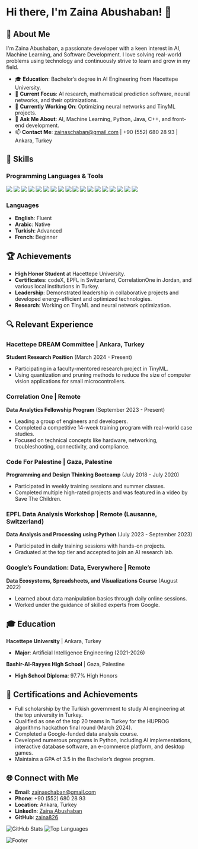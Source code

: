 # Hi there, I'm Zaina Abushaban! 👋


## 🌟 About Me

I'm Zaina Abushaban, a passionate developer with a keen interest in AI, Machine Learning, and Software Development. I love solving real-world problems using technology and continuously strive to learn and grow in my field.

- 🎓 **Education**: Bachelor’s degree in AI Engineering from Hacettepe University.
- 🌱 **Current Focus**: AI research, mathematical prediction software, neural networks, and their optimizations.
- 🔭 **Currently Working On**: Optimizing neural networks and TinyML projects.
- 💬 **Ask Me About**: AI, Machine Learning, Python, Java, C++, and front-end development.
- 📫 **Contact Me**: zainaschaban@gmail.com | +90 (552) 680 28 93 | Ankara, Turkey

## 🚀 Skills

### Programming Languages & Tools

<p align="left">
  <img src="https://img.shields.io/badge/Python-3776AB?style=for-the-badge&logo=python&logoColor=white"/>
  <img src="https://img.shields.io/badge/Java-007396?style=for-the-badge&logo=java&logoColor=white"/>
  <img src="https://img.shields.io/badge/C++-00599C?style=for-the-badge&logo=cplusplus&logoColor=white"/>
  <img src="https://img.shields.io/badge/JavaScript-F7DF1E?style=for-the-badge&logo=javascript&logoColor=black"/>
  <img src="https://img.shields.io/badge/HTML5-E34F26?style=for-the-badge&logo=html5&logoColor=white"/>
  <img src="https://img.shields.io/badge/CSS3-1572B6?style=for-the-badge&logo=css3&logoColor=white"/>
  <img src="https://img.shields.io/badge/React-61DAFB?style=for-the-badge&logo=react&logoColor=black"/>
  <img src="https://img.shields.io/badge/React_Native-61DAFB?style=for-the-badge&logo=react&logoColor=black"/>
  <img src="https://img.shields.io/badge/Firebase-FFCA28?style=for-the-badge&logo=firebase&logoColor=black"/>
  <img src="https://img.shields.io/badge/TensorFlow-FF6F00?style=for-the-badge&logo=tensorflow&logoColor=white"/>
  <img src="https://img.shields.io/badge/PyTorch-EE4C2C?style=for-the-badge&logo=pytorch&logoColor=white"/>
  <img src="https://img.shields.io/badge/SQL-4479A1?style=for-the-badge&logo=sql&logoColor=white"/>
  <img src="https://img.shields.io/badge/Microsoft_Excel-217346?style=for-the-badge&logo=microsoftexcel&logoColor=white"/>
  <img src="https://img.shields.io/badge/Google_Sheets-34A853?style=for-the-badge&logo=googlesheets&logoColor=white"/>
  <img src="https://img.shields.io/badge/Jupyter-F37626?style=for-the-badge&logo=jupyter&logoColor=white"/>
  <img src="https://img.shields.io/badge/Notion-000000?style=for-the-badge&logo=notion&logoColor=white"/>
  <img src="https://img.shields.io/badge/GitHub-181717?style=for-the-badge&logo=github&logoColor=white"/>
  <img src="https://img.shields.io/badge/Pandas-150458?style=for-the-badge&logo=pandas&logoColor=white"/>
</p>

### Languages

- **English**: Fluent
- **Arabic**: Native
- **Turkish**: Advanced
- **French**: Beginner

## 🏆 Achievements

- **High Honor Student** at Hacettepe University.
- **Certificates**: codeX, EPFL in Switzerland, CorrelationOne in Jordan, and various local institutions in Turkey.
- **Leadership**: Demonstrated leadership in collaborative projects and developed energy-efficient and optimized technologies.
- **Research**: Working on TinyML and neural network optimization.

## 🔍 Relevant Experience

### Hacettepe DREAM Committee | Ankara, Turkey
**Student Research Position** (March 2024 - Present)
- Participating in a faculty-mentored research project in TinyML.
- Using quantization and pruning methods to reduce the size of computer vision applications for small microcontrollers.

### Correlation One | Remote
**Data Analytics Fellowship Program** (September 2023 - Present)
- Leading a group of engineers and developers.
- Completed a competitive 14-week training program with real-world case studies.
- Focused on technical concepts like hardware, networking, troubleshooting, connectivity, and compliance.

### Code For Palestine | Gaza, Palestine
**Programming and Design Thinking Bootcamp** (July 2018 - July 2020)
- Participated in weekly training sessions and summer classes.
- Completed multiple high-rated projects and was featured in a video by Save The Children.

### EPFL Data Analysis Workshop | Remote (Lausanne, Switzerland)
**Data Analysis and Processing using Python** (July 2023 - September 2023)
- Participated in daily training sessions with hands-on projects.
- Graduated at the top tier and accepted to join an AI research lab.

### Google’s Foundation: Data, Everywhere | Remote
**Data Ecosystems, Spreadsheets, and Visualizations Course** (August 2022)
- Learned about data manipulation basics through daily online sessions.
- Worked under the guidance of skilled experts from Google.

## 🎓 Education

**Hacettepe University** | Ankara, Turkey
- **Major**: Artificial Intelligence Engineering (2021-2026)

**Bashir-Al-Rayyes High School** | Gaza, Palestine
- **High School Diploma**: 97.7% High Honors

## 🥇 Certifications and Achievements

- Full scholarship by the Turkish government to study AI engineering at the top university in Turkey.
- Qualified as one of the top 20 teams in Turkey for the HUPROG algorithms hackathon final round (March 2024).
- Completed a Google-funded data analysis course.
- Developed numerous programs in Python, including AI implementations, interactive database software, an e-commerce platform, and desktop games.
- Maintains a GPA of 3.5 in the Bachelor’s degree program.

## 🌐 Connect with Me

- **Email**: zainaschaban@gmail.com
- **Phone**: +90 (552) 680 28 93
- **Location**: Ankara, Turkey
- **LinkedIn**: [Zaina Abushaban](https://www.linkedin.com/in/zaina-abushaban)
- **GitHub**: [zaina826](https://github.com/zaina826)

![GitHub Stats](https://github-readme-stats.vercel.app/api?username=zaina826&show_icons=true&theme=radical)
![Top Languages](https://github-readme-stats.vercel.app/api/top-langs/?username=zaina826&layout=compact&theme=radical)

![Footer](https://your-image-url.com)


<!--
**zaina826/zaina826** is a ✨ _special_ ✨ repository because its `README.md` (this file) appears on your GitHub profile.

Here are some ideas to get you started:

- 🔭 I’m currently working on ...
- 🌱 I’m currently learning ...
- 👯 I’m looking to collaborate on ...
- 🤔 I’m looking for help with ...
- 💬 Ask me about ...
- 📫 How to reach me: ...
- 😄 Pronouns: ...
- ⚡ Fun fact: ...
-->
